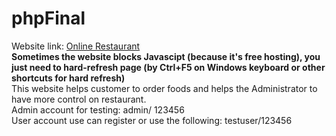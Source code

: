 # phpFinal
Website link: [Online Restaurant](http://online-restaurant.great-site.net/)   
__Sometimes the website blocks Javascipt (because it's free hosting), you just need to hard-refresh page (by Ctrl+F5 on Windows keyboard or other shortcuts for hard refresh)__  
This website helps customer to order foods and helps the Administrator to have more control on restaurant.   
Admin account for testing: admin/ 123456   
User account use can register or use the following: testuser/123456

